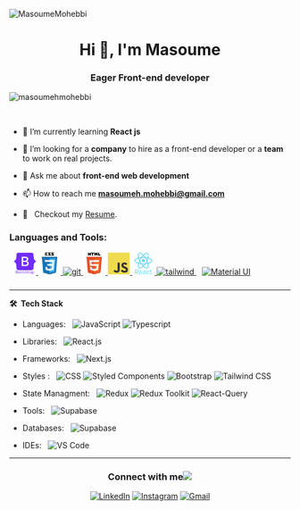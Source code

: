 
![MasoumeMohebbi](https://github.com/masoumehmohebbi/masoumehmohebbi/assets/88876100/3d46feab-5876-424a-a1f7-4a8f8c09148d)

<h1 align="center">Hi 👋, I'm Masoume</h1>
<h3 align="center">Eager Front-end developer</h3>
<!-- <img align="right" alt="Coding" width="400" src="https://media1.giphy.com/media/RbDKaczqWovIugyJmW/giphy.gif"> -->


<p align="left"> <img src="https://komarev.com/ghpvc/?username=masoumehmohebbi&label=Profile%20views&color=0e75b6&style=flat" alt="masoumehmohebbi" /> </p>

<p align="left"> <a href="https://twitter.com/" target="blank"><img src="https://img.shields.io/twitter/follow/?logo=twitter&style=for-the-badge" alt="" /></a> </p>

- 🌱 I’m currently learning **React js**

- 🤝 I’m looking for a **company** to hire as a front-end developer or a **team** to work on real projects.

- 💬 Ask me about **front-end web development**

- 📫 How to reach me **masoumeh.mohebbi@gmail.com**
  
-  📝 &nbsp; Checkout my [Resume](https://drive.google.com/file/d/1PhO3SZmTmDoO83PsWVXZnnjoFy_x1q9z/view?usp=drive_link).



<h3 align="left">Languages and Tools:</h3>
<p align="left">&nbsp; <a href="https://getbootstrap.com" target="_blank" rel="noreferrer"> <img src="https://raw.githubusercontent.com/devicons/devicon/master/icons/bootstrap/bootstrap-plain-wordmark.svg" alt="bootstrap" width="40" height="40"/> </a> <a href="https://www.w3schools.com/css/" target="_blank" rel="noreferrer"> <img src="https://raw.githubusercontent.com/devicons/devicon/master/icons/css3/css3-original-wordmark.svg" alt="css3" width="40" height="40"/> </a> <a href="https://git-scm.com/" target="_blank" rel="noreferrer"> <img src="https://www.vectorlogo.zone/logos/git-scm/git-scm-icon.svg" alt="git" width="40" height="40"/> </a> <a href="https://www.w3.org/html/" target="_blank" rel="noreferrer"> <img src="https://raw.githubusercontent.com/devicons/devicon/master/icons/html5/html5-original-wordmark.svg" alt="html5" width="40" height="40"/> </a> <a href="https://developer.mozilla.org/en-US/docs/Web/JavaScript" target="_blank" rel="noreferrer"> <img src="https://raw.githubusercontent.com/devicons/devicon/master/icons/javascript/javascript-original.svg" alt="javascript" width="40" height="40"/> </a> <a href="https://reactjs.org/" target="_blank" rel="noreferrer"> <img src="https://raw.githubusercontent.com/devicons/devicon/master/icons/react/react-original-wordmark.svg" alt="react" width="40" height="40"/> </a> <a href="https://tailwindcss.com/" target="_blank" rel="noreferrer"> <img src="https://www.vectorlogo.zone/logos/tailwindcss/tailwindcss-icon.svg" alt="tailwind" width="40" height="40"/> </a>
<a href="https://mui.com/" target="_blank"><img style="margin: 10px" src="https://profilinator.rishav.dev/skills-assets/mui.png" alt="Material UI" height="50" /></a>  </p>
 
  ***

**🛠 &nbsp;Tech Stack**

- Languages: &nbsp;
  ![JavaScript](https://img.shields.io/badge/-JavaScript-333333?style=flat&logo=javascript)
  ![Typescript](https://img.shields.io/badge/-Typescript-333333?style=flat&logo=Typescript)

- Libraries: &nbsp;
  ![React.js](https://img.shields.io/badge/-React.js-333333?style=flat&logo=React.js)
  
- Frameworks: &nbsp;
  ![Next.js](https://img.shields.io/badge/-Next.js-333333?style=flat&logo=Next.js)

- Styles : &nbsp;
  ![CSS](https://img.shields.io/badge/-CSS-333333?style=flat&logo=css3) ![Styled Components](https://img.shields.io/badge/-Styled_Components-333333?style=flat&logo=styled-components)   ![Bootstrap](https://img.shields.io/badge/-Bootstrap-333333?style=flat&logo=bootstrap)  ![Tailwind CSS](https://img.shields.io/badge/-Tailwind_CSS-333333?style=flat&logo=tailwind-css)  
   
- State Managment: &nbsp;
  ![Redux](https://img.shields.io/badge/-Redux-333333?style=flat&logo=redux)  ![Redux Toolkit](https://img.shields.io/badge/-Redux_Toolkit-333333?style=flat&logo=redux)  ![React-Query](https://img.shields.io/badge/-React_Query-333333?style=flat&logo=react-query)

- Tools:  &nbsp;
  ![Supabase](https://img.shields.io/badge/-Supabase-333333?style=flat&logo=supabase)

- Databases:  &nbsp;
  ![Supabase](https://img.shields.io/badge/-Supabase-333333?style=flat&logo=supabase)

- IDEs: &nbsp;
  ![VS Code](https://img.shields.io/badge/-VS%20Code-333333?style=flat&logo=visual-studio-code&logoColor=007ACC)

***
<div align="center">
<h3> Connect with me<a href="https://gifyu.com/image/Zy2f"><img src="https://github.com/milaan9/milaan9/blob/main/Handshake.gif" width="60"></a>
</h3> 
<p align="center">
    <a href="https://linkedin.com/in/masoumemohebbi"  target="_blank"><img alt="LinkedIn" width="25px" src="https://github.com/TheDudeThatCode/TheDudeThatCode/blob/master/Assets/Linkedin.svg"></a>
    <a href="https://instagram.com/masoume.frontend.js" target="_blank"><img alt="Instagram" width="25px" src="https://github.com/TheDudeThatCode/TheDudeThatCode/blob/master/Assets/Instagram.svg"></a>
    <a href="masoumeh.mohebbi@gmail.com" target="_blank"><img alt="Gmail" width="25px" src="https://github.com/TheDudeThatCode/TheDudeThatCode/blob/master/Assets/Gmail.svg"></a> 
 
</p>  
</div>
